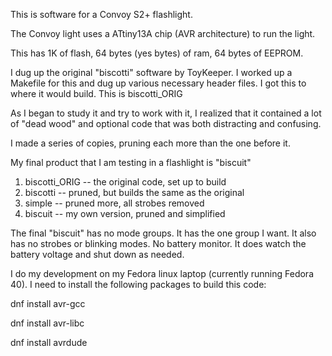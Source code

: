 This is software for a Convoy S2+ flashlight.

The Convoy light uses a ATtiny13A chip (AVR architecture) to run the light.

This has 1K of flash, 64 bytes (yes bytes) of ram, 64 bytes of EEPROM.

I dug up the original "biscotti" software by ToyKeeper.
I worked up a Makefile for this and dug up various necessary header files.
I got this to where it would build.  This is biscotti_ORIG

As I began to study it and try to work with it, I realized that it contained
a lot of "dead wood" and optional code that was both distracting and confusing.

I made a series of copies, pruning each more than the one before it.

My final product that I am testing in a flashlight is "biscuit"

1. biscotti_ORIG -- the original code, set up to build
2. biscotti -- pruned, but builds the same as the original
3. simple -- pruned more, all strobes removed
4. biscuit -- my own version, pruned and simplified

The final "biscuit" has no mode groups.  It has the one group I want.
It also has no strobes or blinking modes.  No battery monitor.
It does watch the battery voltage and shut down as needed.

I do my development on my Fedora linux laptop (currently running Fedora 40).
I need to install the following packages to build this code:

dnf install avr-gcc

dnf install avr-libc

dnf install avrdude




